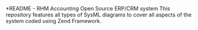 *README - RHM Accounting Open Source ERP/CRM system
This repository features all types of SysML diagrams to cover all aspects of the system coded using Zend Framework.